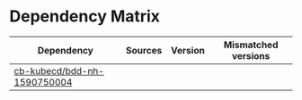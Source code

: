 # Dependency Matrix

Dependency | Sources | Version | Mismatched versions
---------- | ------- | ------- | -------------------
[cb-kubecd/bdd-nh-1590750004](https://github.com/cb-kubecd/bdd-nh-1590750004.git) |  | []() | 
